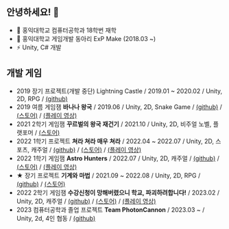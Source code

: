 <!--
**binson94/binson94** is a ✨ _special_ ✨ repository because its `README.md` (this file) appears on your GitHub profile.

Here are some ideas to get you started:

- 🌱 I’m currently learning ...
- 👯 I’m looking to collaborate on ...
- 🤔 I’m looking for help with ...
- 💬 Ask me about ...
- 📫 How to reach me: ...
- 😄 Pronouns: ...
- ⚡ Fun fact: ...
-->
## 안녕하세요! 👋
- 🔭 홍익대학교 컴퓨터공학과 18학번 재학
- 🔭 홍익대학교 게임개발 동아리 ExP Make (2018.03 ~)
- ⚡ Unity, C# 개발

## 개발 게임
- 2019 장기 프로젝트(개발 중단) Lightning Castle / 2019.01 ~ 2020.02 / Unity, 2D, RPG / [(github)](https://github.com/binson94/LightningCastle)
- 2019 여름 게임잼 **바나나 왕국** / 2019.06 / Unity, 2D, Snake Game / [(github)](https://github.com/binson94/BananaKingdom) / [(스토어)](https://play.google.com/store/apps/details?id=com.EXP.monkey) / [(플레이 영상)](https://youtu.be/orLqrSUzeiM)
- 2021 2학기 게임잼 **꾸르벌의 왕국 재건기** / 2021.10 / Unity, 2D, 비주얼 노벨, 플랫포머 / [(스토어)](https://play.google.com/store/apps/details?id=com.ExPStudio.TheRebuildingoftheKingdomofbee)
- 2022 1학기 프로젝트 **쳐라 쳐라 매우 쳐라** / 2022.04 ~ 2022.07 / Unity, 2D, 스포츠, 캐주얼 / [(github)](https://github.com/binson94/HitItHitIt) / [(스토어)](https://play.google.com/store/apps/details?id=com.ExPStudio.HitItHitIt) / [(플레이 영상)](https://youtu.be/O8PyJGZpcdk)
- 2022 1학기 게임잼 **Astro Hunters** / 2022.07 / Unity, 2D, 캐주얼 / [(github)](https://github.com/binson94/TimeAttack) / [(스토어)](https://play.google.com/store/apps/details?id=com.ExPStudio.AstroHunters) / [(플레이 영상)](https://youtu.be/kkWND_d6hA4)
- **★** 장기 프로젝트 **기계와 마법** / 2021.09 ~ 2022.08 / Unity, 2D, RPG / [(github)](https://github.com/binson94/MechVSMagic) / [(스토어)](https://play.google.com/store/apps/details?id=com.teammvm.mechvsmagic)
- 2022 2학기 게임잼 **수강신청이 망해버렸으니 학교, 파괴하려합니다!** / 2023.02 / Unity, 2D, 캐주얼 / [(github)](https://github.com/binson94/HongDaeBreaker) / [(스토어)](https://play.google.com/store/apps/details?id=com.ExPStudio.HongDaeBreaker) / [(플레이 영상)](https://youtu.be/IDr0YXHFfXE)
- 2023 컴퓨터공학과 졸업 프로젝트 **Team PhotonCannon** / 2023.03 ~ / Unity, 2d, 4인 협동 / [(github)](https://github.com/ParkSeongTeak/GraduationProject)
